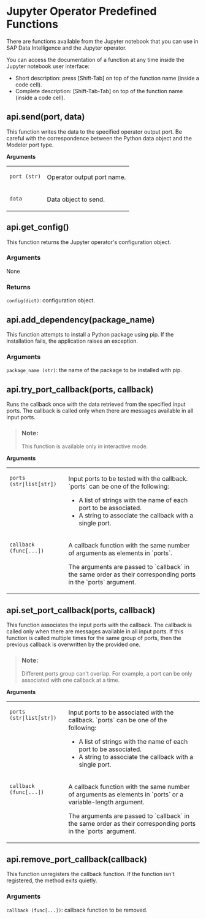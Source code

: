 <!-- loio4fd1229c9bee4ce88036b641e7e7c434 -->

# Jupyter Operator Predefined Functions

There are functions available from the Jupyter notebook that you can use in SAP Data Intelligence and the Jupyter operator.

You can access the documentation of a function at any time inside the Jupyter notebook user interface:

-   Short description: press [Shift-Tab\] on top of the function name \(inside a code cell\).
-   Complete description: [Shift-Tab-Tab\] on top of the function name \(inside a code cell\).



<a name="loio4fd1229c9bee4ce88036b641e7e7c434__section_u4j_g55_zyb"/>

## api.send\(port, data\)

This function writes the data to the specified operator output port. Be careful with the correspondence between the Python data object and the Modeler port type.

**Arguments**


<table>
<tr>
<td valign="top">

`port (str)`

</td>
<td valign="top">

Operator output port name.

</td>
</tr>
<tr>
<td valign="top">

`data`

</td>
<td valign="top">

Data object to send.

</td>
</tr>
</table>



<a name="loio4fd1229c9bee4ce88036b641e7e7c434__section_r4c_355_zyb"/>

## api.get\_config\(\)

This function returns the Jupyter operator's configuration object.



### Arguments

None



### Returns

`config(dict)`: configuration object.



<a name="loio4fd1229c9bee4ce88036b641e7e7c434__section_ltx_j55_zyb"/>

## api.add\_dependency\(package\_name\)

This function attempts to install a Python package using pip. If the installation fails, the application raises an exception.



### Arguments

`package_name (str)`: the name of the package to be installed with pip.



<a name="loio4fd1229c9bee4ce88036b641e7e7c434__section_ar3_n55_zyb"/>

## api.try\_port\_callback\(ports, callback\)

Runs the callback once with the data retrieved from the specified input ports. The callback is called only when there are messages available in all input ports.

> ### Note:  
> This function is available only in interactive mode.

**Arguments**


<table>
<tr>
<td valign="top">

`ports (str|list[str])`

</td>
<td valign="top">

Input ports to be tested with the callback. \`ports\` can be one of the following:

-   A list of strings with the name of each port to be associated.
-   A string to associate the callback with a single port.



</td>
</tr>
<tr>
<td valign="top">

`callback (func[...])`

</td>
<td valign="top">

A callback function with the same number of arguments as elements in \`ports\`.

The arguments are passed to \`callback\` in the same order as their corresponding ports in the \`ports\` argument.

</td>
</tr>
</table>



<a name="loio4fd1229c9bee4ce88036b641e7e7c434__section_skk_r55_zyb"/>

## api.set\_port\_callback\(ports, callback\)

This function associates the input ports with the callback. The callback is called only when there are messages available in all input ports. If this function is called multiple times for the same group of ports, then the previous callback is overwritten by the provided one.

> ### Note:  
> Different ports group can't overlap. For example, a port can be only associated with one callback at a time.

**Arguments**


<table>
<tr>
<td valign="top">

`ports (str|list[str])`

</td>
<td valign="top">

Input ports to be associated with the callback. \`ports\` can be one of the following:

-   A list of strings with the name of each port to be associated.
-   A string to associate the callback with a single port.



</td>
</tr>
<tr>
<td valign="top">

`callback (func[...])`

</td>
<td valign="top">

A callback function with the same number of arguments as elements in \`ports\` or a variable-length argument.

The arguments are passed to \`callback\` in the same order as their corresponding ports in the \`ports\` argument.

</td>
</tr>
</table>



<a name="loio4fd1229c9bee4ce88036b641e7e7c434__section_imv_t55_zyb"/>

## api.remove\_port\_callback\(callback\)

This function unregisters the callback function. If the function isn't registered, the method exits quietly.



### Arguments

`callback (func[...])`: callback function to be removed.

